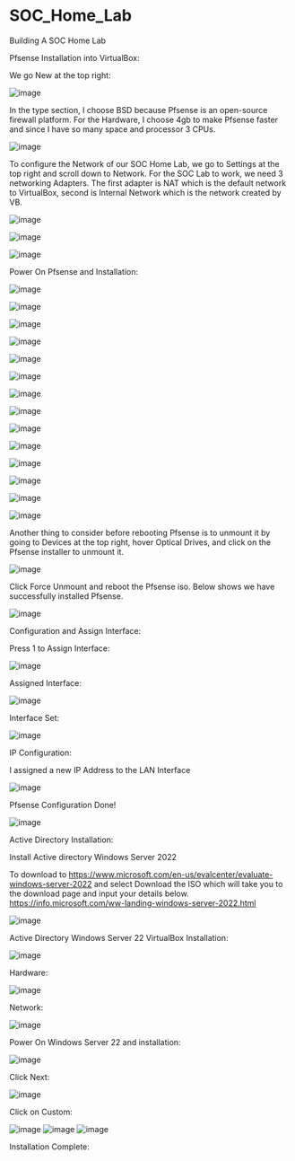 # SOC_Home_Lab
Building A SOC Home Lab

Pfsense Installation into VirtualBox:

We go New at the top right:

![image](https://github.com/user-attachments/assets/7db8bb92-b664-456e-bc5e-ea5985c0060a)

In the type section, I choose BSD because Pfsense is an open-source firewall platform. For the Hardware, I choose 4gb to make Pfsense faster and since I have so many space and processor 3 CPUs.

![image](https://github.com/user-attachments/assets/5fc56806-76a7-45c8-bf02-ee317b2a2471)

To configure the Network of our SOC Home Lab, we go to Settings at the top right and scroll down to Network. For the SOC Lab to work, we need 3 networking Adapters. The first adapter is NAT which is the default network to VirtualBox, second is Internal Network which is the network created by VB.

![image](https://github.com/user-attachments/assets/8eedfe47-47cd-4550-bf47-3efe00b6f153)

![image](https://github.com/user-attachments/assets/ade6d558-5ee4-48b0-b6ea-03931ee5513e)

![image](https://github.com/user-attachments/assets/3433138e-852c-4503-b566-e78169cf0673)

Power On Pfsense and Installation:

![image](https://github.com/user-attachments/assets/e4249f25-a654-4d97-a0af-890b25bc7ef4)

![image](https://github.com/user-attachments/assets/af6a2e6f-2ebb-423f-876d-87997e2e42cb)

![image](https://github.com/user-attachments/assets/cc36c60a-595a-4dde-91de-7e825b8568c7)

![image](https://github.com/user-attachments/assets/95ff3f93-3b1b-4e8b-84be-2c05f28a15b7)

![image](https://github.com/user-attachments/assets/c11879cb-d298-4ef5-b944-1489274746e9)

![image](https://github.com/user-attachments/assets/24a9b74a-5f84-41c5-8bb3-d240a0dc0164)

![image](https://github.com/user-attachments/assets/6cf9ec60-d6be-4807-a3f4-e67ec6b58b3d)

![image](https://github.com/user-attachments/assets/8b483f6e-9527-40f6-adc0-8aeb0b911ba9)

![image](https://github.com/user-attachments/assets/5839db60-a363-450b-a675-92f9030c863d)

![image](https://github.com/user-attachments/assets/e5eb30de-9b84-4280-8653-630b8b2b98c2)

![image](https://github.com/user-attachments/assets/aad26b45-9783-456e-b28f-37827cdc966d)

![image](https://github.com/user-attachments/assets/dae515bb-ecc6-4340-bfed-1d0b7decbff7)

![image](https://github.com/user-attachments/assets/502dcec9-8070-4877-ac68-b06efedf2ddc)

![image](https://github.com/user-attachments/assets/cc44b084-27e8-48d5-b1e5-3d51bb24bb4c)

Another thing to consider before rebooting Pfsense is to unmount it by going to Devices at the top right, hover Optical Drives, and click on the Pfsense installer to unmount it.

![image](https://github.com/user-attachments/assets/db233eb5-f734-4f15-b5c0-7abf06d9540e)

Click Force Unmount and reboot the Pfsense iso. Below shows we have successfully installed Pfsense.

![image](https://github.com/user-attachments/assets/6c49ae3d-af62-4c0c-9774-f7a58688d7db)

Configuration and Assign Interface:

Press 1 to Assign Interface:

![image](https://github.com/user-attachments/assets/692a5af6-316f-4640-8990-eeb77f894231)

Assigned Interface:

![image](https://github.com/user-attachments/assets/653a905c-6ad7-45ab-9982-918467513ca0)

Interface Set:

![image](https://github.com/user-attachments/assets/a31cca0a-0de8-47f5-a93e-169100dbd70c)

IP Configuration:

I assigned a new IP Address to the LAN Interface

![image](https://github.com/user-attachments/assets/12a8ab72-7d0c-4ce1-a209-8ec18ab2ee2c)

Pfsense Configuration Done!

![image](https://github.com/user-attachments/assets/cb1cfcc6-20ba-4b77-83c2-7f2a0e7d6167)


Active Directory Installation:

Install Active directory Windows Server 2022

To download to https://www.microsoft.com/en-us/evalcenter/evaluate-windows-server-2022 and select Download the ISO which will take you to the download page and input your details below. https://info.microsoft.com/ww-landing-windows-server-2022.html

![image](https://github.com/user-attachments/assets/fb04bb03-0a95-49f5-87a2-85690a5ff296)

Active Directory Windows Server 22 VirtualBox Installation:

![image](https://github.com/user-attachments/assets/c27cf23d-34b5-4a0d-84c6-056f9cd483f8)

Hardware:

![image](https://github.com/user-attachments/assets/248469c9-a08b-4fa2-8465-ce56a53f8131)

Network:

![image](https://github.com/user-attachments/assets/bc046a5b-cc83-4079-a35a-ce12dc805eb7)

Power On Windows Server 22 and installation:

![image](https://github.com/user-attachments/assets/b5a9176c-04ac-4bb9-bb7b-4ab931ae6b12)

Click Next:

![image](https://github.com/user-attachments/assets/c8a3501e-83da-4e22-8d45-3ecc836d74a6)

Click on Custom:

![image](https://github.com/user-attachments/assets/3b726750-d0b6-4755-b4a2-142211ade3bd)
![image](https://github.com/user-attachments/assets/fc2543b0-eb10-406f-ab85-da320cd5a307)
![image](https://github.com/user-attachments/assets/34c2630e-8ee4-447d-8252-223ffdee8879)

Installation Complete:

















